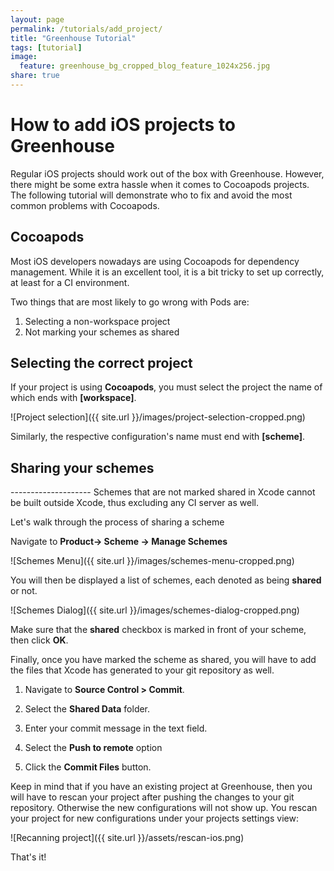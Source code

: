```yaml
---
layout: page
permalink: /tutorials/add_project/
title: "Greenhouse Tutorial"
tags: [tutorial]
image:
  feature: greenhouse_bg_cropped_blog_feature_1024x256.jpg
share: true
---
```


How to add iOS projects to Greenhouse
===============================================

Regular iOS projects should work out of the box with Greenhouse. However, there might be some extra hassle when it comes to Cocoapods projects. The following tutorial will demonstrate who to fix and avoid the most common problems with Cocoapods.


<h2>Cocoapods</h2>
Most iOS developers nowadays are using Cocoapods for dependency management. While it is an excellent tool, it is a bit tricky to set up correctly, at least for a CI environment.

Two things that are most likely to go wrong with Pods are:

1. Selecting a non-workspace project 
2. Not marking your schemes as shared


<h2 id="select_project">Selecting the correct project</h2>

If your project is using **Cocoapods**, you must select the project the name of which ends with **[workspace]**.

![Project selection]({{ site.url }}/images/project-selection-cropped.png)

Similarly, the respective configuration's name must end with **[scheme]**.


<h2 id="sharing_schemes">Sharing your schemes</h2>
--------------------
Schemes that are not marked shared in Xcode cannot be built outside Xcode, thus excluding any CI server as well.

Let's walk through the process of sharing a scheme

Navigate to **Product-> Scheme -> Manage Schemes**

![Schemes Menu]({{ site.url }}/images/schemes-menu-cropped.png)

You will then be displayed a list of schemes, each denoted as being **shared** or not.

![Schemes Dialog]({{ site.url }}/images/schemes-dialog-cropped.png)

Make sure that the **shared** checkbox is marked in front of your scheme, then click **OK**.

Finally, once you have marked the scheme as shared, you will have to add the files that Xcode has generated to your git repository as well.

1. Navigate to **Source Control > Commit**.

2. Select the **Shared Data** folder.

3. Enter your commit message in the text field.

4. Select the **Push to remote** option 

5. Click the **Commit Files** button.

Keep in mind that if you have an existing project at Greenhouse, then you will have to rescan your project after pushing the changes to your git repository. Otherwise the new configurations will not show up. You rescan your project for new configurations under your projects settings view:

![Recanning project]({{ site.url }}/assets/rescan-ios.png)

That's it!
